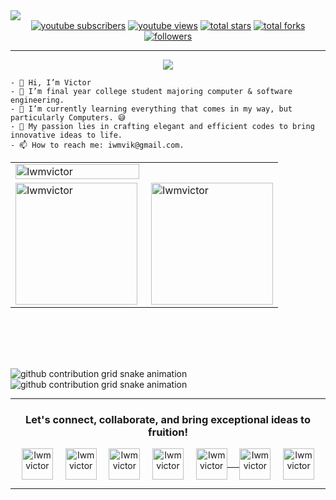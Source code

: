 <img src="./assets/banner.jpg">

<div align="center">
  <a href="https://www.youtube.com/@iwmvictor?sub_confirmation=1">
    <img alt="youtube subscribers" title="Subscribe to my YouTube channel" src="https://custom-icon-badges.herokuapp.com/youtube/channel/subscribers/UCE9ODjNIkOHrnSdkYWLfYhg?color=%23E05D44&label=SUBSCRIBE&logo=video&logoColor=white&style=for-the-badge&labelColor=CE4630"/></a> 
  <a href="https://www.youtube.com/@iwmvictor">
    <img alt="youtube views" title="YouTube views" src="https://custom-icon-badges.herokuapp.com/youtube/channel/views/UCE9ODjNIkOHrnSdkYWLfYhg?color=%23E1AD0E&logo=eye&logoColor=white&style=for-the-badge&labelColor=C79600"/></a> 
  <a href="https://github.com/iwmvictor?tab=repositories&sort=stargazers">
    <img alt="total stars" title="Total stars on GitHub" src="https://custom-icon-badges.herokuapp.com/badge/dynamic/json?logo=star&color=7c007c&labelColor=640464&label=Stars&style=for-the-badge&query=%24.stars&url=https://api.github-star-counter.workers.dev/user/iwmvictor"/></a>
  <a href="https://github.com/iwmvictor?tab=repositories&sort=stargazers">
    <img alt="total forks" title="Total forks on GitHub" src="https://custom-icon-badges.herokuapp.com/badge/dynamic/json?logo=fork&color=55960c&labelColor=488207&label=Forks&style=for-the-badge&query=%24.forks&url=https://api.github-star-counter.workers.dev/user/iwmvictor"/></a>
  <a href="https://github.com/iwmvictor">
    <img alt="followers" title="Follow me on Github" src="https://custom-icon-badges.herokuapp.com/github/followers/iwmvictor?color=236ad3&labelColor=1155ba&style=for-the-badge&logo=person-add&label=Follow&logoColor=white"/></a>
</div>

<hr>

<p align="center">
<img src="https://readme-typing-svg.herokuapp.com/?color=45B6C4&width=380&height=45&lines=Software+Developer;Product+Designer;UI+UX+Designer;Website+Designer+and+Developer;Mobile+App+Developer;Iwmvictor+...&center=true"></a>
</p>

```
- 👋 Hi, I’m Victor
- 👀 I’m final year college student majoring computer & software engineering.
- 🌱 I’m currently learning everything that comes in my way, but particularly Computers. 😅
- 💞️ My passion lies in crafting elegant and efficient codes to bring innovative ideas to life.
- 📫 How to reach me: iwmvik@gmail.com.
```

<table>
  <tr>
    <td>
      <img width="100%" src="https://github-readme-streak-stats.herokuapp.com/?user=iwmvictor&theme=gotham" alt="Iwmvictor" />
    </td>
  </tr>
   <tr>
    <td>
      <img height="195px" align="left" src="https://github-readme-stats.vercel.app/api?username=iwmvictor&show_icons=true&theme=gotham" alt="Iwmvictor" />
    </td>
    <td>
      <img height="195px" align="right" alt="Iwmvictor" src="https://github-readme-stats.vercel.app/api/top-langs/?username=iwmvictor&theme=gotham&langs_count=4" />
    </td>
  </tr>
</table>

<br><br>
---

![github contribution grid snake animation](https://raw.githubusercontent.com/iwmvictor/shahradelahi/output/github-contribution-grid-snake-dark.svg#gh-dark-mode-only)
![github contribution grid snake animation](https://raw.githubusercontent.com/iwmvictor/shahradelahi/output/github-contribution-grid-snake.svg#gh-light-mode-only)


<hr>

<h3 align="center">Let's connect, collaborate, and bring exceptional ideas to fruition!</h3>
<p align="center">
<a href="https://instagram.com/iwmvictor" target="blank"><img align="center" src="https://img.icons8.com/cute-clipart/64/000000/instagram-new.png" alt="Iwmvictor" height="50" width="50" /></a>&nbsp;&nbsp;&nbsp;&nbsp;
<a href="https://twitter.com/iwmvictor" target="blank"><img align="center" src="https://img.icons8.com/cute-clipart/64/000000/twitter.png" alt="Iwmvictor" height="50" width="50" /></a> &nbsp;&nbsp;&nbsp;
<a href="https://www.linkedin.com/in/iwmvictor/" target="blank"><img align="center" src="https://img.icons8.com/cute-clipart/64/000000/linkedin.png" alt="Iwmvictor" height="50" width="50" /></a>&nbsp;&nbsp;&nbsp;&nbsp;
<a href="https://wa.link/1mhm1w" target="blank"><img align="center" src="https://img.icons8.com/cute-clipart/64/000000/whatsapp.png" alt="Iwmvictor" height="50" width="50" /></a>&nbsp;&nbsp;&nbsp;&nbsp;
<a href="www.pinterest.com/iwmvictor" target="blank"><img align="center" src="https://img.icons8.com/cute-clipart/64/000000/pinterest.png" alt="Iwmvictor" height="50" width="50" />&nbsp;&nbsp;&nbsp;&nbsp;
<a href="https://www.behance.net/iwmvictor" target="blank"><img align="center" src="https://img.icons8.com/cute-clipart/64/000000/behance.png" alt="Iwmvictor" height="50" width="50" /></a>&nbsp;&nbsp;&nbsp;&nbsp;
<a href="www.youtube.com/@iwmvictor" target="blank"><img align="center" src="https://img.icons8.com/cute-clipart/64/000000/youtube.png" alt="Iwmvictor" height="50" width="50" /></a>
</p>

<hr>
